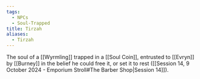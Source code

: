 ```yaml
---
tags:
  - NPCs
  - Soul-Trapped
title: Tirzah
aliases:
  - Tirzah
---
```

The soul of a [[Wyrmling]] trapped in a [[Soul Coin]], entrusted to [[Evryn]] by [[Burney]] in the belief he could free it, or set it to rest ([[Session 14, 9 October 2024 - Emporium Stroll#The Barber Shop|Session 14]]).